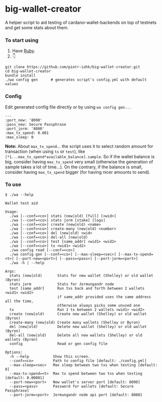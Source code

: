 # big-wallet-creator

A helper script to aid testing of cardano-wallet-backends on top of testnets and get some stats about them.

### To start using
1. Have [Ruby](https://www.ruby-lang.org/en/downloads/).
2. :point_down:
```
git clone https://github.com/piotr-iohk/big-wallet-creator.git
cd big-wallet-creator
bundle install
./wa config gen      # generates script's config.yml with default values
```

### Config
Edit generated config file directly or by using `wa config gen...`
```
---
:port_new: '8090'
:pass_new: Secure Passphrase
:port_jorm: '8080'
:max_tx_spend: 0.001
:max_sleep: 0
```
**Note:** About `max_tx_spend`... the script uses it to select random amount for transaction (when using `tx` or `test`), like `[*1...max_tx_spend*available_balance].sample`. So if the wallet balance is big, consider having `max_tx_spend` very small (otherwise the generation of sample takes a lot of time...). On the contrary, if the balance is small, consider having `max_tx_spend` bigger (for having nicer amounts to send).

### To use

```
$ ./wa --help

Wallet test aid

Usage:
  ./wa [--conf=<co>] stats (new|old) [full] [<wid>]
  ./wa [--conf=<co>] stats jorm [stake] [logs]
  ./wa [--conf=<co>] create (new|old) <name>
  ./wa [--conf=<co>] create-many (new|old) <number>
  ./wa [--conf=<co>] del (new|old) <wid>
  ./wa [--conf=<co>] del-all (new|old)
  ./wa [--conf=<co>] test [same_addr] <wid1> <wid2> 
  ./wa [--conf=<co>] tx <wid1> <wid2> 
  ./wa config read [--conf=<co>]
  ./wa config gen [--conf=<co>] [--max-sleep=<sec>] [--max-tx-spend=<t>] [--port-new=<port>] [--pass=<pass>] [--port-jorm=<port>] 
  ./wa -h | --help

Args:
  stats (new|old)       Stats for new wallet (Shelley) or old wallet (Byron)
  stats jorm            Stats for Jormungandr node
  test [same_addr]      Run txs back and forth between 2 wallets <wid1> <wid2>
                        if same_addr provided uses the same address all the time, 
                        otherwise always picks some unused one
  tx                    Run 1 tx between 2 wallets <wid1> <wid2>
  create (new|old)      Create new wallet (Shelley) or old wallet (Byron)
  create-many (new|old) Create many wallets (Shelley or Byron)
  del (new|old)         Delete new wallet (Shelley) or old wallet (Byron)
  del-all (new|old)     Delete all new wallets (Shelley) or old wallets (Byron)
  config                Read or gen config file
  
Options:
  -h --help           Show this screen. 
  --conf=<co>         Path to config file [default: ./config.yml]
  --max-sleep=<sec>   Max sleep between two txs when testing [default: 0]
  --max-tx-spend=<t>  Max tx spend between two txs when testing [default: 0.00001]
  --port-new=<port>   New wallet's server port [default: 8090]
  --pass=<pass>       Password for wallets [default: Secure Passphrase]
  --port-jorm=<port>  Jormungandr node api port [default: 8080]


  ```

